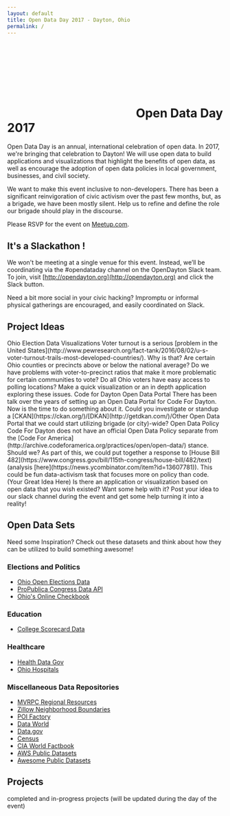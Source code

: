 ```yaml
---
layout: default
title: Open Data Day 2017 - Dayton, Ohio
permalink: /
---
```


# <svg class="odd-h1"><use xlink:href="#odd-nostyle" /></svg>Open Data Day 2017
Open Data Day is an annual, international celebration of open data. In 2017, we're bringing that celebration to Dayton! We will use open data to build applications and visualizations that highlight the benefits of open data, as well as encourage the adoption of open data policies in local government, businesses, and civil society.

We want to make this event inclusive to non-developers. There has been a significant reinvigoration of civic activism over the past few months, but, as a brigade, we have been mostly silent. Help us to refine and define the role our brigade should play in the discourse.

Please RSVP for the event on <i class="fa fa-meetup"></i>[Meetup.com](https://www.meetup.com/Code-for-Dayton/events/237417370/).

## It's a Slackathon <i class="fa fa-slack"></i>!
We won't be meeting at a single venue for this event. Instead, we’ll be
coordinating via the #opendataday channel on the OpenDayton Slack team. To
join, visit [http://opendayton.org](http://opendayton.org) and click the <i class="fa fa-slack"></i> Slack button.

Need a bit more social in your civic hacking? Impromptu or informal physical gatherings are encouraged, and easily coordinated on Slack.

## Project Ideas
<span class="ideas">
    <span class="idea">
        <span class="idea__title">Ohio Election Data Visualizations</span>
        Voter turnout is a serious
        [problem in the United States](http://www.pewresearch.org/fact-tank/2016/08/02/u-s-voter-turnout-trails-most-developed-countries/).
        Why is that? Are certain Ohio counties or precincts above or below the national average?
        Do we have problems with voter-to-precinct ratios that make it more problematic for certain
        communities to vote? Do all Ohio voters have easy access to polling locations? Make a quick
        visualization or an in depth application exploring these issues.
    </span>
    <span class="idea">
        <span class="idea__title">Code for Dayton Open Data Portal</span>
        There has been talk over the years of setting up an Open Data Portal for Code For Dayton. Now is the time to do something about it. Could you investigate or standup a [CKAN](https://ckan.org/)/[DKAN](http://getdkan.com/)/Other Open Data Portal that we could start utilizing brigade (or city)-wide?
    </span>
    <span class="idea">
        <span class="idea__title">Open Data Policy</span>
        Code For Dayton does not have an official Open Data Policy separate from the [Code For America](http://archive.codeforamerica.org/practices/open/open-data/) stance. Should we?
        As part of this, we could put together a response to [House Bill 482](https://www.congress.gov/bill/115th-congress/house-bill/482/text) (analysis [here](https://news.ycombinator.com/item?id=13607781)). This could be fun data-activism task that focuses more on policy than code.
    </span>
    <span class="idea">
        <span class="idea__title">(Your Great Idea Here)</span>
        Is there an application or visualization based on open data that you wish existed? Want some help with it? Post your
        idea to our slack channel during the event and get some help turning it into a reality!
    </span>
</span>


## Open Data Sets
Need some Inspiration? Check out these datasets and think about how they can be
utilized to build something awesome!

### Elections and Politics
* [Ohio Open Elections Data](https://github.com/openelections/openelections-data-oh)
* [ProPublica Congress Data API](https://propublica.github.io/congress-api-docs)
* [Ohio's Online Checkbook](http://ohiotreasurer.gov/Transparency/Ohios-Online-Checkbook)

### Education
* [College Scorecard Data](https://collegescorecard.ed.gov/data/)

### Healthcare
* [Health Data Gov](https://www.healthdata.gov/)
* [Ohio Hospitals](http://publicapps.odh.ohio.gov/facilityinformation/#)

### Miscellaneous Data Repositories
* [MVRPC Regional Resources](http://mvrpc.maps.arcgis.com/home/group.html?owner=tharner%40mvrpc.org&title=MVRPC%20Regional%20Resources&focus=all&q=)
* [Zillow Neighborhood Boundaries](https://www.zillow.com/howto/api/neighborhood-boundaries.htm)
* [POI Factory](http://www.poi-factory.com/)
* [Data World](https://data.world/)
* [Data.gov](https://www.data.gov/)
* [Census](http://www.census.gov/data.html)
* [CIA World Factbook](https://www.cia.gov/library/publications/the-world-factbook/)
* [AWS Public Datasets](https://aws.amazon.com/datasets/)
* [Awesome Public Datasets](https://github.com/caesar0301/awesome-public-datasets)


## Projects
completed and in-progress projects (will be updated during the day of the event)
